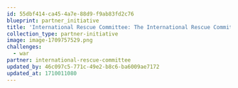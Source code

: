 ```yaml
---
id: 55dbf414-ca45-4a7e-88d9-f9ab83fd2c76
blueprint: partner_initiative
title: 'International Rescue Committee: The International Rescue Committee: helping people affected by humanitarian crises to survive, recover and rebuild their lives.'
collection_type: partner-initiative
image: image-1709757529.png
challenges:
  - war
partner: international-rescue-committee
updated_by: 46c097c5-771c-49e2-b8c6-ba6009ae7172
updated_at: 1710011080
---
```

